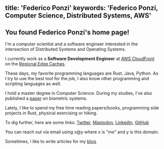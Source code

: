 title: 'Federico Ponzi'
keywords: 'Federico Ponzi, Computer Science, Distributed Systems, AWS'
--------
## You found **Federico Ponzi**'s home page!

I'm a computer scientist and a software engineer interested in the intersection of Distributed Systems and Operating Systems.

I currently work as a **Software Development Engineer** at [AWS CloudFront](https://aws.amazon.com/cloudfront/ "AWS CloudFront") on the [Regional Edge Caches](https://docs.aws.amazon.com/AmazonCloudFront/latest/DeveloperGuide/HowCloudFrontWorks.html#CloudFrontRegionaledgecaches).

These days, my favorite programming languages are Rust, Java, Python. As I try to use the best tool for the job, I also know other programming and scripting languages as well.

I hold a master degree in Computer Science. During my studies, I've also published a [paper](pubs/biopen.pdf "Biopen–Fusing password choice and biometric interaction at presentation level") on biometric systems.

Lately, I like to spend my free time reading papers/books, programming side projects in Rust, physical exercising or hiking.

To dig further, here are some links: [Twitter](https://twitter.com/federico_ponzi), [Mastodon](https://discuss.systems/@federicoponzi), [LinkedIn](https://www.linkedin.com/in/federicoponzi/), [GitHub](https://github.com/FedericoPonzi)

You can reach out via email using x@y where x is "me" and y is this domain.

Sometimes, I like to write articles for my [blog](https://blog.fponzi.me).
